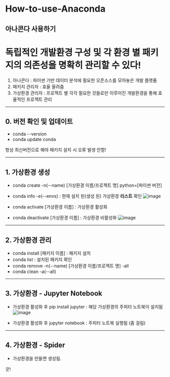# How-to-use-Anaconda
아나콘다 사용하기
----------------

# 독립적인 개발환경 구성 및 각 환경 별 패키지의 의존성을 명확히 관리할 수 있다!

1. 아나콘다 : 파이썬 기반 데이터 분석에 필요한 오픈소스를 모아놓은 개발 플랫폼
2. 패키지 관리자 : 효율 올려줌
3. 가상환경 관리자 : 프로젝트 별 각각 필요한 것들로만 이루어진 개발환경을 통해 효율적인 프로젝트 관리


--------------------

## 0. 버전 확인 및 업데이트

- conda --version
- conda update conda

항상 최신버전으로 해야 패키지 설치 시 오류 발생 안함!

----------------------

## 1. 가상환경 생성

- conda create -n(--name) [가상환경 이름/프로젝트 명] python=[파이썬 버전]

- conda info -e(--envs) : 현재 설치 된(생성 된) 가상환경 <b>리스트</b> 확인
![image](https://user-images.githubusercontent.com/61974613/110137000-b1f47b00-7e13-11eb-9f98-e6c4c0efb4a2.png)

- conda activate [가상환경 이름] : 가상환경 활성화
- conda deactivate [가상환경 이름] : 가상환경 비활성화
![image](https://user-images.githubusercontent.com/61974613/110137044-c0429700-7e13-11eb-8e0f-ccc84b24ccd0.png)

-----------------------

## 2. 가상환경 관리

- conda install [패키지 이름] : 패키지 설치
- conda list : 설치된 패키지 확인
- conda remove -n(--name) [가상환경 이름/프로젝트 명] -all
- conda clean -a(--all)

-------------------------

## 3. 가상환경 - Jupyter Notebook

- 가상환경 활성화 후 pip install jupyter : 해당 가상환경의 주피터 노트북이 설치됨
![image](https://user-images.githubusercontent.com/61974613/110137918-ba998100-7e14-11eb-86b9-fd9229802214.png)

- 가상환경 활성화 후 jupyter notebook : 주피터 노트북 실행됨 (좀 걸림)

-------------------------

## 4. 가상환경 - Spider

- 가상환경을 만들면 생성됨.

끗!
